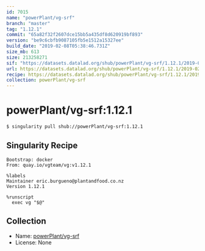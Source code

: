```yaml
---
id: 7015
name: "powerPlant/vg-srf"
branch: "master"
tag: "1.12.1"
commit: "65a82f32f2607dce15bb5a435df8d620919bf893"
version: "be9c6cbfb9087105fb5e1512a15327ee"
build_date: "2019-02-08T05:38:46.731Z"
size_mb: 613
size: 213258271
sif: "https://datasets.datalad.org/shub/powerPlant/vg-srf/1.12.1/2019-02-08-65a82f32-be9c6cbf/be9c6cbfb9087105fb5e1512a15327ee.simg"
url: https://datasets.datalad.org/shub/powerPlant/vg-srf/1.12.1/2019-02-08-65a82f32-be9c6cbf/
recipe: https://datasets.datalad.org/shub/powerPlant/vg-srf/1.12.1/2019-02-08-65a82f32-be9c6cbf/Singularity
collection: powerPlant/vg-srf
---
```


# powerPlant/vg-srf:1.12.1

```bash
$ singularity pull shub://powerPlant/vg-srf:1.12.1
```

## Singularity Recipe

```singularity
Bootstrap: docker
From: quay.io/vgteam/vg:v1.12.1

%labels
Maintainer eric.burgueno@plantandfood.co.nz
Version 1.12.1

%runscript
  exec vg "$@"
```

## Collection

 - Name: [powerPlant/vg-srf](https://github.com/powerPlant/vg-srf)
 - License: None

